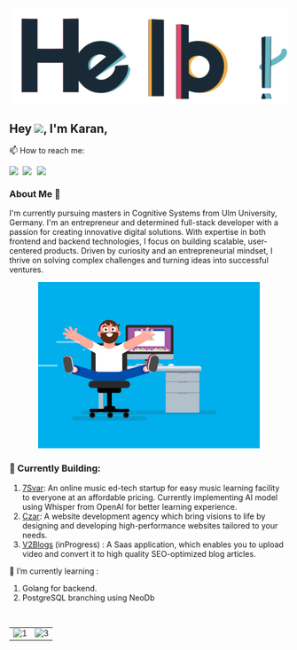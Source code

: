 <p align="center"> <img src="assets/hello.gif" alt="hello" /> </p>


## Hey <img src="https://github.com/TheDudeThatCode/TheDudeThatCode/blob/master/Assets/Hi.gif" width="29px">, I'm Karan,
📫 How to reach me:

<a href="https://www.linkedin.com/in/karankartikeya/">
  <img align="left" width="24px" src="https://cdn.jsdelivr.net/npm/simple-icons@v3/icons/linkedin.svg"  />
</a>
<a href="mailto:karankartikey72@gmail.com">
  <img align="left" width="26px" src="https://cdn.jsdelivr.net/npm/simple-icons@v3/icons/gmail.svg" />
</a>
<a href="https://dev.to/karankartikeya">
<img align="left" width="26px" src="https://cdn.jsdelivr.net/npm/simple-icons@v3/icons/medium.svg" />
</a>
<br />

 
### About Me 🚀
I'm currently pursuing masters in Cognitive Systems from Ulm University, Germany.
I'm an entrepreneur and determined full-stack developer with a passion for creating innovative digital solutions. With expertise in both frontend and backend technologies, I focus on building scalable, user-centered products. Driven by curiosity and an entrepreneurial mindset, I thrive on solving complex challenges and turning ideas into successful ventures.</br>

 <p align="center"> <img src="assets/coder.gif" alt="codergif" /> </p>   

 ### 🔭 Currently Building:
   1. [7Svar](https://7svar.tech): An online music ed-tech startup for easy music learning facility to everyone at an affordable pricing. Currently implementing AI model using Whisper from OpenAI for better learning experience.
   2. [Czar](https://czar7.netlify.app): A website development agency which bring visions to life by designing and developing high-performance websites tailored to your needs.
   3. [V2Blogs](https://v2blogs.netlify.app) (inProgress) : A Saas application, which enables you to upload video and convert it to high quality SEO-optimized blog articles.
 
 🌱 I’m currently learning :

   1. Golang for backend.
   2. PostgreSQL branching using NeoDb

<br/>

<table>
    <tr>
        <td>
            <img src="https://github-profile-trophy.vercel.app/?username=karankartikeya&no-frame=true&theme=flat&no-bg=true&column=3&row=3"  display=block width=100% height=auto  alt="1" >
        </td>
        <td>
        <img src="https://github-readme-streak-stats.herokuapp.com/?user=karankartikeya"  display=block width=100% height=auto alt="3" align="right">
        </td>
    </tr>
</table> 

<br/>
<!--
**karankartikeya/karankartikeya** is a ✨ _special_ ✨ repository because its `README.md` (this file) appears on your GitHub profile.

Here are some ideas to get you started:

- ...
- 🌱 I’m currently learning ...
- 👯 I’m looking to collaborate on ...
- 🤔 I’m looking for help with ...
-  Ask me about ...
- 📫 How to reach me: ...
- 😄 Pronouns: ...
- ⚡ Fun fact: ...
-->
